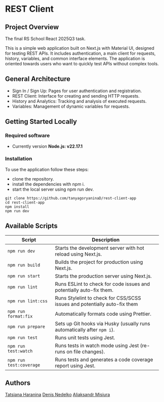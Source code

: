 # REST Client

## Project Overview

The final RS School React 2025Q3 task.

This is a simple web application built on Next.js with Material UI, designed for testing REST APIs. It includes authentication, a main client for requests, history, variables, and common interface elements. The application is oriented towards users who want to quickly test APIs without complex tools.

## General Architecture

- Sign In / Sign Up: Pages for user authentication and registration.
- REST Client: Interface for creating and sending HTTP requests.
- History and Analytics: Tracking and analysis of executed requests.
- Variables: Management of dynamic variables for requests.

## Getting Started Locally

### Required software

- Currently version **Node.js: v22.17.1**

### Installation

To use the application follow these steps:

- clone the repository.
- install the dependencies with npm i.
- start the local server using npm run dev.

```
git clone https://github.com/tanyagoryaninaD/rest-client-app
cd rest-client-app
npm install
npm run dev
```

## Available Scripts

| Script                  | Description                                                               |
| ----------------------- | ------------------------------------------------------------------------- |
| `npm run dev`           | Starts the development server with hot reload using Next.js.              |
| `npm run build`         | Builds the project for production using Next.js.                          |
| `npm run start`         | Starts the production server using Next.js.                               |
| `npm run lint`          | Runs ESLint to check for code issues and potentially auto-fix them.       |
| `npm run lint:css`      | Runs Stylelint to check for CSS/SCSS issues and potentially auto-fix them |
| `npm run format:fix`    | Automatically formats code using Prettier.                                |
| `npm run prepare`       | Sets up Git hooks via Husky (usually runs automatically after `npm i`).   |
| `npm run test`          | Runs unit tests using Jest.                                               |
| `npm run test:watch`    | Runs tests in watch mode using Jest (re-runs on file changes).            |
| `npm run test:coverage` | Runs tests and generates a code coverage report using Jest.               |

## Authors

[Tatsiana Haranina](https://github.com/tanyagoryaninaD)
[Denis Nedelko](https://github.com/weekden)
[Aliaksandr Misiura](https://github.com/alexandermisyura)
